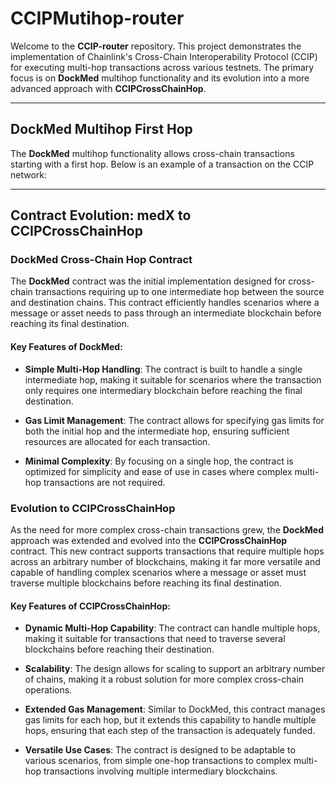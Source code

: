 # **CCIPMutihop-router**

Welcome to the **CCIP-router** repository. This project demonstrates the implementation of Chainlink's Cross-Chain Interoperability Protocol (CCIP) for executing multi-hop transactions across various testnets. The primary focus is on **DockMed** multihop functionality and its evolution into a more advanced approach with **CCIPCrossChainHop**.

---

## **DockMed Multihop First Hop**

The **DockMed** multihop functionality allows cross-chain transactions starting with a first hop. Below is an example of a transaction on the CCIP network:

---

## **Contract Evolution: medX to CCIPCrossChainHop**

### **DockMed Cross-Chain Hop Contract**

The **DockMed** contract was the initial implementation designed for cross-chain transactions requiring up to one intermediate hop between the source and destination chains. This contract efficiently handles scenarios where a message or asset needs to pass through an intermediate blockchain before reaching its final destination.

#### **Key Features of DockMed:**

- **Simple Multi-Hop Handling**: The contract is built to handle a single intermediate hop, making it suitable for scenarios where the transaction only requires one intermediary blockchain before reaching the final destination.

- **Gas Limit Management**: The contract allows for specifying gas limits for both the initial hop and the intermediate hop, ensuring sufficient resources are allocated for each transaction.

- **Minimal Complexity**: By focusing on a single hop, the contract is optimized for simplicity and ease of use in cases where complex multi-hop transactions are not required.

### **Evolution to CCIPCrossChainHop**

As the need for more complex cross-chain transactions grew, the **DockMed** approach was extended and evolved into the **CCIPCrossChainHop** contract. This new contract supports transactions that require multiple hops across an arbitrary number of blockchains, making it far more versatile and capable of handling complex scenarios where a message or asset must traverse multiple blockchains before reaching its final destination.

#### **Key Features of CCIPCrossChainHop:**

- **Dynamic Multi-Hop Capability**: The contract can handle multiple hops, making it suitable for transactions that need to traverse several blockchains before reaching their destination.

- **Scalability**: The design allows for scaling to support an arbitrary number of chains, making it a robust solution for more complex cross-chain operations.

- **Extended Gas Management**: Similar to DockMed, this contract manages gas limits for each hop, but it extends this capability to handle multiple hops, ensuring that each step of the transaction is adequately funded.

- **Versatile Use Cases**: The contract is designed to be adaptable to various scenarios, from simple one-hop transactions to complex multi-hop transactions involving multiple intermediary blockchains.
